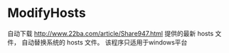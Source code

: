 # ModifyHosts
自动下载 http://www.22ba.com/article/Share947.html 提供的最新 hosts 文件，
自动替换系统的 hosts 文件。
该程序只适用于windows平台
